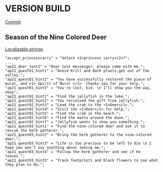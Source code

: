 # VERSION BUILD

[Commit](https://github.com/shadows-of-the-light/SkyDB/commit/06d1b4df4b2311104ea25d6abacd1a54e67f5e20)

## Season of the Nine Colored Deer

[Localizable.strings](https://github.com/shadows-of-the-light/SkyDB/commit/06d1b4df4b2311104ea25d6abacd1a54e67f5e20#diff-743b138dcfc986bf8e9676c495b10cd5e921032a627a1b2854b5024fecf4290a)

```
"accept_princesscarry" = "Unlock <2>princess carry</2>?";
...
"ap21_deer_text1" = "Dear lost messenger, please come with me.";
"ap21_quest01_hint1" = "Avoid Krill and dark plants,get out of the valley.";
"ap21_quest01_hint2" = "You have successfully restored the piece of mural, and <1> Spirit of Mural </1>  thanks you for your help.";
"ap21_quest01_hint3" = "You're lost, kid. \n I'll show you the way, okay";
"ap21_quest02_hint1" = "Find the jellyfish in the lake.";
"ap21_quest02_hint2" = "You recieived the gift from jellyfish.";
"ap21_quest02_hint3" = "Lead the crab to the <1>Deer</1>.";
"ap21_quest02_hint4" = "Visit the <1>Deer</1> for help.";
"ap21_quest02_hint5" = "Find the crab in the beach.";
"ap21_quest02_hint6" = "Find the menta around the dune.";
"ap21_quest02_hint7" = "Jellyfish wants to show you something.";
"ap21_quest03_hint1" = "Find the nine-colored deer and ask it to rescue the herb gatherer.";
"ap21_quest03_hint2" = "Bring the herb gatherer to the nine-colored deer.";
"ap21_quest03_hint3" = "Life is too precious to be left to die \n I hope you won't say anything about seeing me.";
"ap21_quest03_hint4" = "Follow the herb gatherer and see if he leaves.";
"ap21_quest03_hint5" = "Track footprints and black flowers to see what they plan to do.";
```
